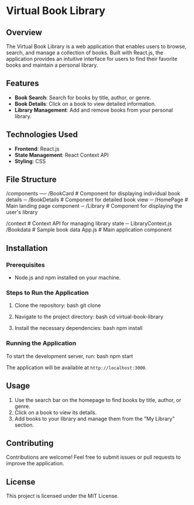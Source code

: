 # Virtual Book Library

## Overview
The Virtual Book Library is a web application that enables users to browse, search, and manage a collection of books. Built with React.js, the application provides an intuitive interface for users to find their favorite books and maintain a personal library.

## Features
- **Book Search**: Search for books by title, author, or genre.
- **Book Details**: Click on a book to view detailed information.
- **Library Management**: Add and remove books from your personal library.

## Technologies Used
- **Frontend**: React.js
- **State Management**: React Context API
- **Styling**: CSS

## File Structure


/components
── /BookCard          # Component for displaying individual book details
─ /BookDetails        # Component for detailed book view
─ /HomePage          # Main landing page component
─ /Library           # Component for displaying the user's library
     
/context               # Context API for managing library state
─ LibraryContext.js
/Bookdata              # Sample book data
App.js                 # Main application component

## Installation

### Prerequisites
- Node.js and npm installed on your machine.

### Steps to Run the Application
1. Clone the repository:
   bash
   git clone 

2. Navigate to the project directory:
   bash
   cd virtual-book-library
   
3. Install the necessary dependencies:
   bash
   npm install
   

### Running the Application
To start the development server, run:
bash
npm start

The application will be available at `http://localhost:3000`.

## Usage
1. Use the search bar on the homepage to find books by title, author, or genre.
2. Click on a book to view its details.
3. Add books to your library and manage them from the "My Library" section.

## Contributing
Contributions are welcome! Feel free to submit issues or pull requests to improve the application.

## License
This project is licensed under the MIT License.
